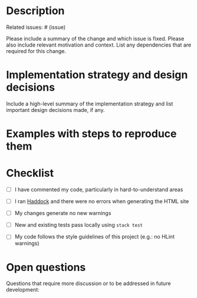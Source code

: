 # Description

Related issues: # (issue)

Please include a summary of the change and which issue is fixed. Please also include relevant motivation and context. List any dependencies that are required for this change.

# Implementation strategy and design decisions

Include a high-level summary of the implementation strategy and list important design decisions made, if any.

# Examples with steps to reproduce them

# Checklist

- [ ] I have commented my code, particularly in hard-to-understand areas
- [ ] I ran [Haddock](https://github.com/penrose/penrose/wiki/Writing-and-generating-documentation#generating-html-documentation-site) and there were no errors when generating the HTML site
- [ ] My changes generate no new warnings
- [ ] New and existing tests pass locally using `stack test`
- [ ] My code follows the style guidelines of this project (e.g.: no HLint warnings)


# Open questions

Questions that require more discussion or to be addressed in future development:
